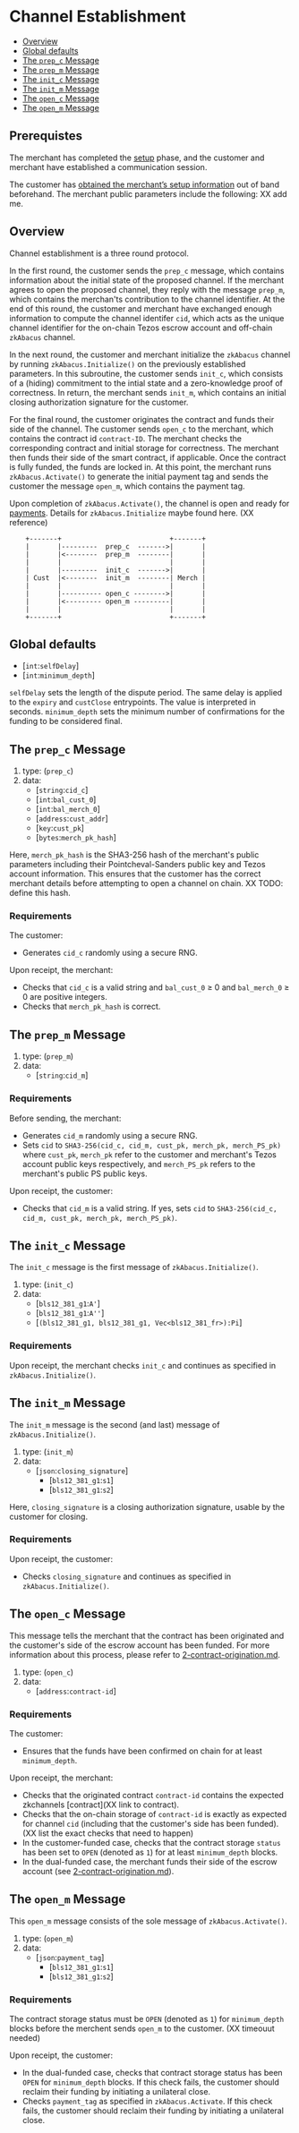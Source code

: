 # Channel Establishment

  * [Overview](#Overview)
  * [Global defaults](#global-defaults)
  * [The `prep_c` Message](#the-`prep_c`-Message)
  * [The `prep_m` Message](#the-`prep_m`-Message)
  * [The `init_c` Message](#the-`init_c`-Message)
  * [The `init_m` Message](#the-`init_m`-Message)
  * [The `open_c` Message](#the-`open_c`-Message)
  * [The `open_m` Message](#the-`open_m`-Message)

## Prerequistes
The merchant has completed the [setup](#1-setup.md) phase, and the customer and merchant have established a communication session.

The customer has [obtained the merchant’s setup information](1-setup.md) out of band beforehand. The merchant public parameters include the following: XX add me.

## Overview
Channel establishment is a three round protocol.

In the first round, the customer sends the `prep_c` message, which contains information about the initial state of the proposed channel. If the merchant agrees to open the proposed channel, they reply with the message `prep_m`, which contains the merchan'ts contribution to the channel identifier. At the end of this round, the customer and merchant have exchanged enough information to compute the channel identifer `cid`, which acts as the unique channel identifier for the on-chain Tezos escrow account and off-chain `zkAbacus` channel.

In the next round, the customer and merchant initialize the `zkAbacus` channel by running `zkAbacus.Initialize()` on the previously established parameters. In this subroutine, the customer sends `init_c`, which consists of a (hiding) commitment to the intial state and a zero-knowledge proof of correctness. In return, the merchant sends `init_m`, which contains an initial closing authorization signature for the customer. 

For the final round, the customer originates the contract and funds their side of the channel. The customer sends `open_c` to the merchant, which contains the contract id `contract-ID`. The merchant checks the corresponding contract and initial storage for correctness. The merchant then funds their side of the smart contract, if applicable. Once the contract is fully funded, the funds are locked in. At this point, the merchant runs `zkAbacus.Activate()` to generate the initial payment tag and sends the customer the message `open_m`, which contains the payment tag.

Upon completion of `zkAbacus.Activate()`, the channel is open and ready for [payments](3-channel-payments.md).  Details for `zkAbacus.Initialize` maybe found here. (XX reference)



        +-------+                           +-------+
        |       |---------  prep_c  ------->|       |
        |       |<--------  prep_m  --------|       |
        |       |                           |       |
        |       |---------  init_c  ------->|       |
        | Cust  |<--------  init_m  --------| Merch |
        |       |                           |       |
        |       |---------- open_c -------->|       |
        |       |<--------- open_m ---------|       |
        |       |                           |       |
        +-------+                           +-------+

        

## Global defaults
* [`int`:`selfDelay`] 
* [`int`:`minimum_depth`]

`selfDelay` sets the length of the dispute period. The same delay is applied to the `expiry` and `custClose` entrypoints. The value is interpreted in seconds. 
`minimum_depth` sets the minimum number of confirmations for the funding to be considered final.


## The `prep_c` Message
1. type: (`prep_c`)
2. data: 
    * [`string`:`cid_c`]
    * [`int`:`bal_cust_0`]
    * [`int`:`bal_merch_0`]
    * [`address`:`cust_addr`]
    * [`key`:`cust_pk`]
    * [`bytes`:`merch_pk_hash`]

Here, `merch_pk_hash` is the SHA3-256 hash of the merchant's public parameters including their Pointcheval-Sanders public key and Tezos account information. This ensures that the customer has the correct merchant details before attempting to open a channel on chain. 
XX TODO: define this hash.

### Requirements
The customer:
   - Generates `cid_c` randomly using a secure RNG. 

Upon receipt, the merchant:
  - Checks that `cid_c` is a valid string and `bal_cust_0` ≥ 0 and `bal_merch_0` ≥ 0 are positive integers.
  - Checks that `merch_pk_hash` is correct. 

## The `prep_m` Message
1. type: (`prep_m`)
2. data:
    * [`string`:`cid_m`]

### Requirements
Before sending, the merchant:
  - Generates `cid_m` randomly using a secure RNG.
  - Sets `cid` to `SHA3-256(cid_c, cid_m, cust_pk, merch_pk, merch_PS_pk)` where `cust_pk`, `merch_pk` refer to the customer and merchant's Tezos account public keys respectively, and `merch_PS_pk` refers to the merchant's public PS public keys.

Upon receipt, the customer:
  - Checks that `cid_m` is a valid string. If yes, sets `cid` to `SHA3-256(cid_c, cid_m, cust_pk, merch_pk, merch_PS_pk)`.

## The `init_c` Message
The `init_c` message is the first message of `zkAbacus.Initialize()`.

1. type: (`init_c`)
2. data: 
    * [`bls12_381_g1`:`A'`]
    * [`bls12_381_g1`:`A''`]
    * [`(bls12_381_g1, bls12_381_g1, Vec<bls12_381_fr>):Pi`]

### Requirements
Upon receipt, the merchant checks `init_c` and continues as specified in `zkAbacus.Initialize()`. 

## The `init_m` Message
The `init_m` message is the second (and last) message of `zkAbacus.Initialize()`.

1. type: (`init_m`)
2. data: 
    * [`json`:`closing_signature`]
      * [`bls12_381_g1`:`s1`]
      * [`bls12_381_g1`:`s2`]

Here, `closing_signature` is a closing authorization signature, usable by the customer for closing.

### Requirements
Upon receipt, the customer:
  - Checks `closing_signature` and continues as specified in `zkAbacus.Initialize()`.

## The `open_c` Message
This message tells the merchant that the contract has been originated and the customer's side of the escrow account has been funded. For more information about this process, please refer to [2-contract-origination.md](2-contract-origination.md).

1. type: (`open_c`)
2. data: 
    * [`address`:`contract-id`]


### Requirements

The customer:
  - Ensures that the funds have been confirmed on chain for at least `minimum_depth`.

Upon receipt, the merchant:
  - Checks that the originated contract `contract-id` contains the expected zkchannels [contract](XX link to contract).
  - Checks that the on-chain storage of `contract-id` is exactly as expected for channel `cid` (including that the customer's side has been funded).(XX list the exact checks that need to happen)
  - In the customer-funded case, checks that the contract storage `status` has been set to `OPEN` (denoted as `1`) for at least `minimum_depth` blocks.
  - In the dual-funded case, the merchant funds their side of the escrow account (see [2-contract-origination.md](2-contract-origination.md)).

  ## The `open_m` Message
  This `open_m` message consists of the sole message of `zkAbacus.Activate()`.

1. type: (`open_m`)
2. data: 
    * [`json`:`payment_tag`]
      * [`bls12_381_g1`:`s1`]
      * [`bls12_381_g1`:`s2`]

### Requirements
 The contract storage status must be `OPEN` (denoted as `1`) for `minimum_depth` blocks before the merchent sends `open_m` to the customer.
(XX timeouut needed)

Upon receipt, the customer:
  - In the dual-funded case, checks that contract storage status has been `OPEN` for `minimum_depth` blocks. If this check fails, the customer should reclaim their funding by initiating a unilateral close.
  - Checks `payment_tag` as specified in `zkAbacus.Activate`. If this check fails, the customer should reclaim their funding by initiating a unilateral close.